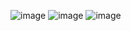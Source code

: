 ![image](https://github.com/user-attachments/assets/6139b906-a33c-473a-b8d5-631e8e90e498)
![image](https://github.com/user-attachments/assets/032afc02-ae3d-42eb-8a27-e75169258854)
![image](https://github.com/user-attachments/assets/85a95bee-d0b7-42f1-bed6-c0eabc382dcd)
